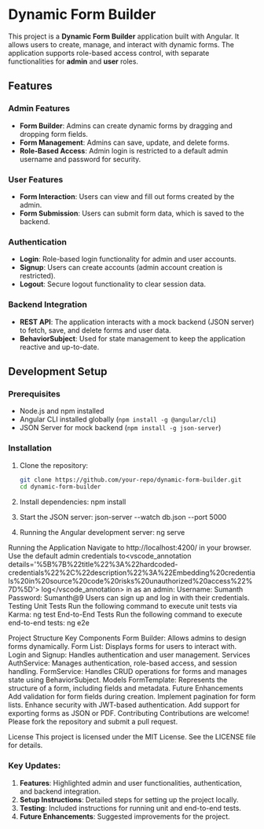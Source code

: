 # Dynamic Form Builder

This project is a **Dynamic Form Builder** application built with Angular. It allows users to create, manage, and interact with dynamic forms. The application supports role-based access control, with separate functionalities for **admin** and **user** roles.

## Features

### Admin Features
- **Form Builder**: Admins can create dynamic forms by dragging and dropping form fields.
- **Form Management**: Admins can save, update, and delete forms.
- **Role-Based Access**: Admin login is restricted to a default admin username and password for security.

### User Features
- **Form Interaction**: Users can view and fill out forms created by the admin.
- **Form Submission**: Users can submit form data, which is saved to the backend.

### Authentication
- **Login**: Role-based login functionality for admin and user accounts.
- **Signup**: Users can create accounts (admin account creation is restricted).
- **Logout**: Secure logout functionality to clear session data.

### Backend Integration
- **REST API**: The application interacts with a mock backend (JSON server) to fetch, save, and delete forms and user data.
- **BehaviorSubject**: Used for state management to keep the application reactive and up-to-date.

## Development Setup

### Prerequisites
- Node.js and npm installed
- Angular CLI installed globally (`npm install -g @angular/cli`)
- JSON Server for mock backend (`npm install -g json-server`)

### Installation
1. Clone the repository:
   ```bash
   git clone https://github.com/your-repo/dynamic-form-builder.git
   cd dynamic-form-builder

2. Install dependencies:
    npm install

3. Start the JSON server:
    json-server --watch db.json --port 5000

4. Running the Angular development server:
     ng serve
 
Running the Application
Navigate to http://localhost:4200/ in your browser.
Use the default admin credentials to<vscode_annotation details='%5B%7B%22title%22%3A%22hardcoded-credentials%22%2C%22description%22%3A%22Embedding%20credentials%20in%20source%20code%20risks%20unauthorized%20access%22%7D%5D'> log</vscode_annotation> in as an admin:
Username: Sumanth
Password: Sumanth@9
Users can sign up and log in with their credentials.
Testing
Unit Tests
Run the following command to execute unit tests via Karma:
  ng test
End-to-End Tests
Run the following command to execute end-to-end tests:
 ng e2e
 
Project Structure
Key Components
Form Builder: Allows admins to design forms dynamically.
Form List: Displays forms for users to interact with.
Login and Signup: Handles authentication and user management.
Services
AuthService: Manages authentication, role-based access, and session handling.
FormService: Handles CRUD operations for forms and manages state using BehaviorSubject.
Models
FormTemplate: Represents the structure of a form, including fields and metadata.
Future Enhancements
Add validation for form fields during creation.
Implement pagination for form lists.
Enhance security with JWT-based authentication.
Add support for exporting forms as JSON or PDF.
Contributing
Contributions are welcome! Please fork the repository and submit a pull request.

License
This project is licensed under the MIT License. See the LICENSE file for details.


### Key Updates:
1. **Features**: Highlighted admin and user functionalities, authentication, and backend integration.
2. **Setup Instructions**: Detailed steps for setting up the project locally.
3. **Testing**: Included instructions for running unit and end-to-end tests.
4. **Future Enhancements**: Suggested improvements for the project.

